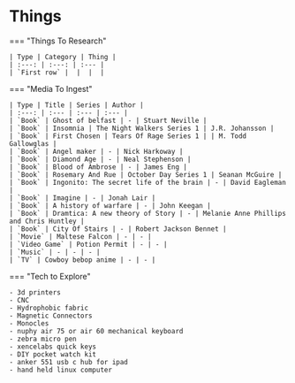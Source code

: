 # Things

=== "Things To Research"

    | Type | Category | Thing |
    | :---: | :---: | :--- |
    | `First row` |  |  |  |
    
=== "Media To Ingest"
    
    | Type | Title | Series | Author |
    | :---: | :--- | :--- | :--- |
    | `Book` | Ghost of belfast | - | Stuart Neville |
    | `Book` | Insomnia | The Night Walkers Series 1 | J.R. Johansson |
    | `Book` | First Chosen | Tears Of Rage Series 1 | | M. Todd Gallowglas |
    | `Book` | Angel maker | - | Nick Harkoway |
    | `Book` | Diamond Age | - | Neal Stephenson |
    | `Book` | Blood of Ambrose | - | James Eng |
    | `Book` | Rosemary And Rue | October Day Series 1 | Seanan McGuire |
    | `Book` | Ingonito: The secret life of the brain | - | David Eagleman |
    | `Book` | Imagine | - | Jonah Lair |
    | `Book` | A history of warfare | - | John Keegan |
    | `Book` | Dramtica: A new theory of Story | - | Melanie Anne Phillips and Chris Huntley |
    | `Book` | City Of Stairs | - | Robert Jackson Bennet |
    | `Movie` | Maltese Falcon | - | - |
    | `Video Game` | Potion Permit | - | - |
    | `Music` | - | - | - |
    | `TV` | Cowboy bebop anime | - | - |
    
=== "Tech to Explore"
    
    - 3d printers
    - CNC
    - Hydrophobic fabric
    - Magnetic Connectors
    - Monocles
    - nuphy air 75 or air 60 mechanical keyboard
    - zebra micro pen
    - xencelabs quick keys
    - DIY pocket watch kit
    - anker 551 usb c hub for ipad
    - hand held linux computer
